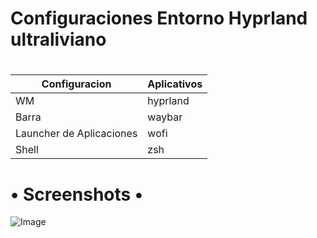 #
# **Configuraciones Entorno Hyprland ultraliviano**
#
| Configuracion         | Aplicativos   |
|----------------------------|----------|
| WM                        | hyprland   |
| Barra                     | waybar   |
| Launcher de Aplicaciones  | wofi     |
| Shell                     | zsh      |

# • Screenshots •

![Image](https://github.com/user-attachments/assets/e800666d-a561-46bd-b198-3cdb1044d038)
